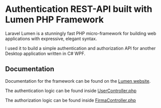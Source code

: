 # Authentication REST-API built with Lumen PHP Framework

Laravel Lumen is a stunningly fast PHP micro-framework for building web applications with expressive, elegant syntax.

I used it to build a simple authentication and authorization API for another Desktop application written in C# WPF.

## Documentation

Documentation for the framework can be found on the [Lumen website](http://lumen.laravel.com/docs).

The authentication logic can be found inside [UserController.php](app/Http/Controllers/UserController.php)

The authorization logic can be found inside [FirmaController.php](app/Http/Controllers/FirmaController.php)
